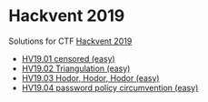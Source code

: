 # Hackvent 2019

Solutions for CTF [Hackvent 2019](https://academy.hacking-lab.com/events/6) 

- [HV19.01 censored (easy)](day01/README.md)
- [HV19.02 Triangulation (easy)](day02/README.md)
- [HV19.03 Hodor, Hodor, Hodor (easy)](day03/README.md)
- [HV19.04 password policy circumvention (easy)](day04/README.md)